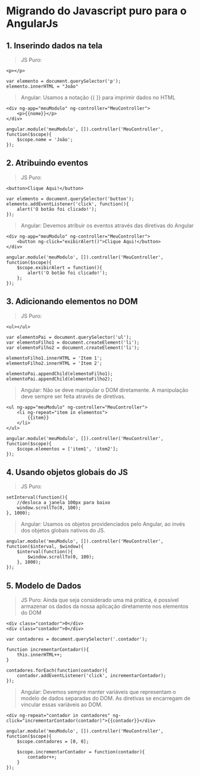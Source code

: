 # Migrando do Javascript puro para o AngularJs

## 1. Inserindo dados na tela
>JS Puro:
```
<p></p>
```

```
var elemento = document.querySelector('p');
elemento.innerHTML = "João"
```

>Angular: Usamos a notação {{  }} para imprimir dados no HTML
```
<div ng-app="meuModulo" ng-controller="MeuController">
    <p>{{nome}}</p>
</div>
```

```
angular.module('meuModulo', []).controller('MeuController', function($scope){
    $scope.nome = 'João';
});
```

## 2. Atribuindo eventos
>JS Puro:
```
<button>Clique Aqui!</button>
```

```
var elemento = document.querySelector('button');
elemento.addEventListener('click', function(){
    alert('O botão foi clicado!');
});
```

>Angular: Devemos atribuir os eventos através das diretivas do Angular
```
<div ng-app="meuModulo" ng-controller="MeuController">
    <button ng-click="exibirAlert()">Clique Aqui!</button>
</div>
```

```
angular.module('meuModulo', []).controller('MeuController', function($scope){
    $scope.exibirAlert = function(){
        alert('O botão foi clicado!');
    };
});
```

## 3. Adicionando elementos no DOM
>JS Puro:
```
<ul></ul>
```

```
var elementoPai = document.querySelector('ul');
var elementoFilho1 = document.createElement('li');
var elementoFilho2 = document.createElement('li');

elementoFilho1.innerHTML = 'Item 1';
elementoFilho2.innerHTML = 'Item 2';

elementoPai.appendChild(elementoFilho1);
elementoPai.appendChild(elementoFilho2);
```

>Angular: Não se deve manipular o DOM diretamente. A manipulação deve sempre ser feita através de diretivas.
```
<ul ng-app="meuModulo" ng-controller="MeuController">
    <li ng-repeat="item in elementos">
        {{item}}
    </li>
</ul>
```

```
angular.module('meuModulo', []).controller('MeuController', function($scope){
    $scope.elementos = ['item1', 'item2'];
});
```

## 4. Usando objetos globais do JS
>JS Puro:
```
setInterval(function(){
    //desloca a janela 100px para baixo
    window.scrollTo(0, 100);
}, 1000);
```

>Angular: Usamos os objetos providenciados pelo Angular, ao invés dos objetos globais nativos do JS.
```
angular.module('meuModulo', []).controller('MeuController', function($interval, $window){
    $interval(function(){
        $window.scrollTo(0, 100);
    }, 1000);
});
```

## 5. Modelo de Dados
>JS Puro: Ainda que seja considerado uma má prática, é possível armazenar os dados da nossa aplicação diretamente nos elementos do DOM
```
<div class="contador">0</div>
<div class="contador">0</div>
```

```
var contadores = document.querySelector('.contador');

function incrementarContador(){
    this.innerHTML++;
}

contadores.forEach(function(contador){
    contador.addEventListener('click', incrementarContador);
});
```

>Angular: Devemos sempre manter variáveis que representam o modelo de dados separadas do DOM. As diretivas se encarregam de vincular essas variáveis ao DOM.
```
<div ng-repeat="contador in contadores" ng-click="incrementarContador(contador)">{{contador}}</div>
```

```
angular.module('meuModulo', []).controller('MeuController', function($scope){
    $scope.contadores = [0, 0];

    $scope.incrementarContador = function(contador){
        contador++;
    }
});
```
